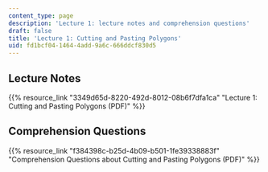 ```yaml
---
content_type: page
description: 'Lecture 1: lecture notes and comprehension questions'
draft: false
title: 'Lecture 1: Cutting and Pasting Polygons'
uid: fd1bcf04-1464-4add-9a6c-666ddcf830d5
---
```

## Lecture Notes 

{{% resource_link "3349d65d-8220-492d-8012-08b6f7dfa1ca" "Lecture 1: Cutting and Pasting Polygons (PDF)" %}}

## Comprehension Questions

{{% resource_link "f384398c-b25d-4b09-b501-1fe39338883f" "Comprehension Questions about Cutting and Pasting Polygons (PDF)" %}}
